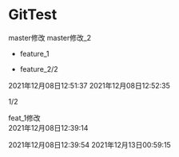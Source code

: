 # GitTest
master修改
master修改_2

- feature_1

- feature_2/2

2021年12月08日12:51:37
2021年12月08日12:52:35

1/2

feat_1修改  
2021年12月08日12:39:14

2021年12月08日12:39:54 2021年12月13日00:59:15